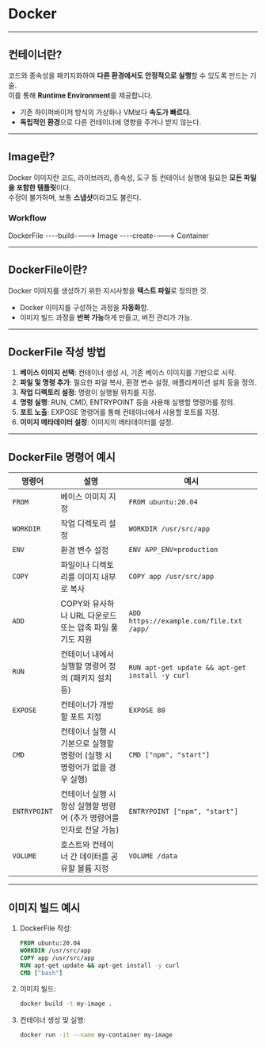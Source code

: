 # Docker

---

## 컨테이너란?

코드와 종속성을 패키지화하여 **다른 환경에서도 안정적으로 실행**할 수 있도록 만드는 기술.  
이를 통해 **Runtime Environment**를 제공합니다.

- 기존 하이퍼바이저 방식의 가상화나 VM보다 **속도가 빠르다**.
- **독립적인 환경**으로 다른 컨테이너에 영향을 주거나 받지 않는다.

---

## Image란?

Docker 이미지란 코드, 라이브러리, 종속성, 도구 등 컨테이너 실행에 필요한 **모든 파일을 포함한 템플릿**이다.  
수정이 불가하며, 보통 **스냅샷**이라고도 불린다.

### Workflow

DockerFile ----build----> Image ----create----> Container

---

## DockerFile이란?

Docker 이미지를 생성하기 위한 지시사항을 **텍스트 파일**로 정의한 것.

- Docker 이미지를 구성하는 과정을 **자동화**함.
- 이미지 빌드 과정을 **반복 가능**하게 만들고, 버전 관리가 가능.

---

## DockerFile 작성 방법

1. **베이스 이미지 선택**: 컨테이너 생성 시, 기존 베이스 이미지를 기반으로 시작.
2. **파일 및 명령 추가**: 필요한 파일 복사, 환경 변수 설정, 애플리케이션 설치 등을 정의.
3. **작업 디렉토리 설정**: 명령이 실행될 위치를 지정.
4. **명령 실행**: RUN, CMD, ENTRYPOINT 등을 사용해 실행할 명령어를 정의.
5. **포트 노출**: EXPOSE 명령어를 통해 컨테이너에서 사용할 포트를 지정.
6. **이미지 메타데이터 설정**: 이미지의 메타데이터를 설정.

---

## DockerFile 명령어 예시

| 명령어         | 설명                                                                                      | 예시                                              |
|----------------|------------------------------------------------------------------------------------------|--------------------------------------------------|
| `FROM`         | 베이스 이미지 지정                                                                       | `FROM ubuntu:20.04`                              |
| `WORKDIR`      | 작업 디렉토리 설정                                                                       | `WORKDIR /usr/src/app`                           |
| `ENV`          | 환경 변수 설정                                                                           | `ENV APP_ENV=production`                         |
| `COPY`         | 파일이나 디렉토리를 이미지 내부로 복사                                                    | `COPY app /usr/src/app`                          |
| `ADD`          | COPY와 유사하나 URL 다운로드 또는 압축 파일 풀기도 지원                                   | `ADD https://example.com/file.txt /app/`         |
| `RUN`          | 컨테이너 내에서 실행할 명령어 정의 (패키지 설치 등)                                       | `RUN apt-get update && apt-get install -y curl` |
| `EXPOSE`       | 컨테이너가 개방할 포트 지정                                                              | `EXPOSE 80`                                      |
| `CMD`          | 컨테이너 실행 시 기본으로 실행할 명령어 (실행 시 명령어가 없을 경우 실행)                 | `CMD ["npm", "start"]`                           |
| `ENTRYPOINT`   | 컨테이너 실행 시 항상 실행할 명령어 (추가 명령어를 인자로 전달 가능)                     | `ENTRYPOINT ["npm", "start"]`                   |
| `VOLUME`       | 호스트와 컨테이너 간 데이터를 공유할 볼륨 지정                                            | `VOLUME /data`                                   |

---

## 이미지 빌드 예시

1. DockerFile 작성:
    ```dockerfile
    FROM ubuntu:20.04
    WORKDIR /usr/src/app
    COPY app /usr/src/app
    RUN apt-get update && apt-get install -y curl
    CMD ["bash"]
    ```

2. 이미지 빌드:
    ```bash
    docker build -t my-image .
    ```

3. 컨테이너 생성 및 실행:
    ```bash
    docker run -it --name my-container my-image
    ```

